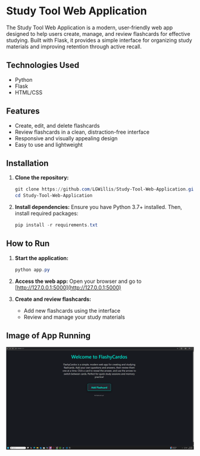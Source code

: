 
# Study Tool Web Application

The Study Tool Web Application is a modern, user-friendly web app designed to help users create, manage, and review flashcards for effective studying. Built with Flask, it provides a simple interface for organizing study materials and improving retention through active recall.

## Technologies Used
- Python
- Flask
- HTML/CSS

## Features
- Create, edit, and delete flashcards
- Review flashcards in a clean, distraction-free interface
- Responsive and visually appealing design
- Easy to use and lightweight

## Installation

1. **Clone the repository:**
	```powershell
	git clone https://github.com/LGWillis/Study-Tool-Web-Application.git
	cd Study-Tool-Web-Application
	```

2. **Install dependencies:**
	Ensure you have Python 3.7+ installed. Then, install required packages:
	```powershell
	pip install -r requirements.txt
	```

## How to Run

1. **Start the application:**
	```powershell
	python app.py
	```

2. **Access the web app:**
	Open your browser and go to [http://127.0.0.1:5000](http://127.0.0.1:5000)

3. **Create and review flashcards:**
	- Add new flashcards using the interface
	- Review and manage your study materials

## Image of App Running
![App Running](images/AppRunning.png)
